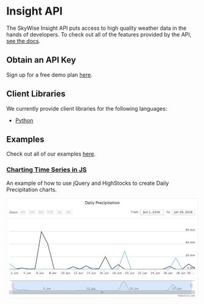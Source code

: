 # Insight API

The SkyWise Insight API puts access to high quality weather data in the hands of developers. To check out all of the features provided by the API, [see the docs](http://docs.api.wdtinc.com/insight-api/en/latest/overview.html).

## Obtain an API Key
Sign up for a free demo plan [here](http://skywise.wdtinc.com).

## Client Libraries
We currently provide client libraries for the following languages:
- [Python](http://docs.api.wdtinc.com/pyskywise/en/latest/overview.html)

## Examples
Check out all of our examples [here](/examples).

### [Charting Time Series in JS](/examples/time_series_charting_in_js.md)
An example of how to use jQuery and HighStocks to create Daily Precipitation charts.


![img](/static/img/daily_precip.png)
